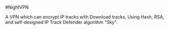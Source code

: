 #NightVPN

A VPN which can encrypt IP tracks with Download tracks, Using Hash, RSA, and self-designed IP Track Defender algorithm "Sky".
